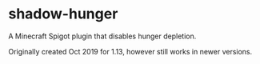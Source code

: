 # shadow-hunger
A Minecraft Spigot plugin that disables hunger depletion.

Originally created Oct 2019 for 1.13, however still works in newer versions.
